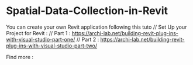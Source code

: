 # Spatial-Data-Collection-in-Revit

You can create your own Revit application following this tuto
// Set Up your Project for Revit :
// Part 1 : https://archi-lab.net/building-revit-plug-ins-with-visual-studio-part-one/
// Part 2 : https://archi-lab.net/building-revit-plug-ins-with-visual-studio-part-two/

Find more : 
